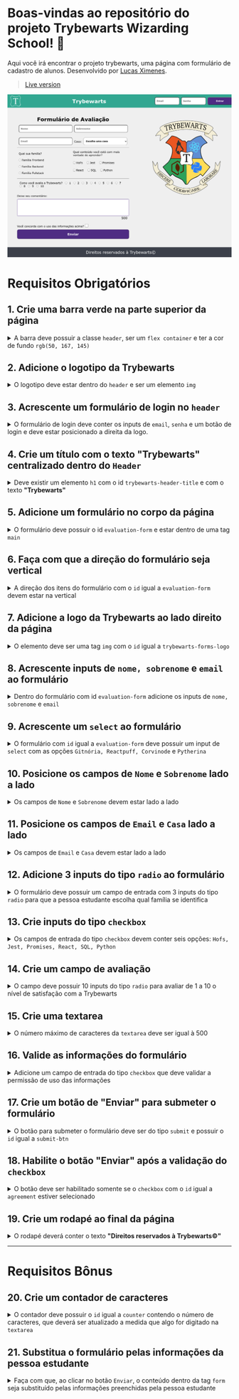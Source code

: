 # Boas-vindas ao repositório do projeto Trybewarts Wizarding School! 🧙

Aqui você irá encontrar o projeto trybewarts, uma página com formulário de cadastro de alunos. Desenvolvido por [Lucas Ximenes](https://www.linkedin.com/in/lucasdximenes/).

> [Live version](lucasdximenes.github.io/other/projects/project-trybewarts/)

![desktop page screenshot](./images/desktop_fs_screenshot.png)

# Requisitos Obrigatórios

## 1. Crie uma barra verde na parte superior da página

<details>
  <summary>
A barra deve possuir a classe <code>header</code>, ser um <code>flex container</code> e ter a cor de fundo <code>rgb(50, 167, 145)</code>
  </summary><br/>

- Crie um elemento que possua a classe igual a `header`;
- Faça com que o header seja um `flex container`;
- Adicione ao elemento com a classe `header` a cor de fundo `rgb(50, 167, 145)`;

**O que será testado:**

- Existe um elemento com a classe `header`;
- O elemento possui a propriedade CSS `display: flex`;
- O elemento possui a propriedade CSS `background-color: rgb(50, 167, 145)`.

</details>

## 2. Adicione o logotipo da Trybewarts

<details>
  <summary>
    O logotipo deve estar dentro do <code>header</code> e ser um elemento <code>img</code>
  </summary><br/>

- Crie uma tag `img` dentro do elemento com a classe `header`:
  - Adicione a classe `trybewarts-header-logo`;
  - Adicione o atributo `src` com o valor `images/trybewarts-header-logo.svg`;

**O que será testado:**

- Existe um elemento `img` com a classe `trybewarts-header-logo`;
- O elemento possui o atributo `src` apontando para `images/trybewarts-header-logo.svg`.

</details>

## 3. Acrescente um formulário de login no `header`

<details>
  <summary>
    O formulário de login deve conter os inputs de <code>email</code>, <code>senha</code> e um botão de login e deve estar posicionado a direita da logo.
  </summary><br/>

- Crie um formulário com a classe `trybewarts-login`;
- Crie o input de **email** dentro do formulário:
  - Adicione o atributo `name` com o valor **email**;
  - Adicione o atributo `placeholder` com o valor **Email**;
- Crie o input de **senha** dentro do formulário:
- Adicione o atributo `name` com o valor **password**;
- Adicione o atributo `placeholder` com o valor **Senha**;
- Crie um botão com o texto **"Entrar"**;
- Faça com que o formulário seja um **flex container**;
- Faça com que o formulário fique a direita da logo;
- Valide o formulário:
  - Ao preencher o formulário e clicar no botão, será validado que:
    - Caso o email seja **"tryber@teste.com"** e a senha seja **"123456"** será emitido um alerta contendo o texto **"Olá, Tryber!"**;
    - Em todos os outro casos deverá ser emitido um alerta contendo o texto **"Email ou senha inválidos."**;

**De olho na dica 👀:** adicione a propriedade `flex` que faz os elementos terem o espaçamento máximo **entre eles** no **header**

**O que será testado:**

- Existe um elemento `form` com a classe `trybewarts-login`;
- Existe um input com o atributo `name` igual a **email** e o `placeholder` igual a **Email**;
- Existe um input com o atributo `name` igual a **password** e o `placeholder` igual a **Senha**;
- Existe um botão com o texto `Entrar`;
- O formulário possui a propriedade CSS `display: flex`;
- O elemento `form` está à direita da logo;
- Ao clicar no botão de login dispara um `alert` com o texto `Email ou senha inválidos`, no caso de erro de preenchimento dos dados;
- Ao clicar no botão de login dispara um `alert` com o texto `Olá, Tryber!`, no caso de preenchimento correto dos dados.

</details>

## 4. Crie um título com o texto "Trybewarts" centralizado dentro do `Header`

  <details>
  <summary>
  Deve existir um elemento <code>h1</code> com o id <code>trybewarts-header-title</code> e com o texto <strong>"Trybewarts"</strong>
  </summary><br/>

- Crie a tag `h1` com o `id` igual a `trybewarts-header-title`;
- Adicione o texto **"Trybewarts"** dentro do `h1`;
- O título deverá estar no meio da barra verde:
  - O header deve ter exatamente três elementos filhos;
  - O filho do meio deve ser o título;

**O que será testado:**

- Existe um elemento `h1` com o `id` igual a `trybewarts-header-title` e com o texto `Trybewarts`;
- O elemento com a classe `header` deve possuir exatos `3` elementos filhos;
- O filho do meio do elemento com a classe `header` deve ser o título `h1` com o texto `Trybewarts`.

  </details>

## 5. Adicione um formulário no corpo da página

  <details>
  <summary>
  O formulário deve possuir o id <code>evaluation-form</code> e estar dentro de uma tag <code>main</code>
  </summary><br/>

- Crie um formulário com o `id` igual a `evaluation-form`;
- Insira o formulário dentro de uma tag `main`;
- Faça com que o formulário seja um `flex container`;
- Faça com que o `main`, seja um `flex containers`;
- Adicione uma largura de `675px` ao formulário.

**O que será testado:**

- Existe um elemento `form` com o `id` igual a `evaluation-form`;
- O elemento `form` está dentro da tag `main`;
- O elemento `main` e o `form` possuem a propriedade CSS `display: flex`;
- O elemento `form` possui a propriedade CSS `width: 675px`;

</details>

## 6. Faça com que a direção do formulário seja vertical

<details>
  <summary>
    A direção dos itens do formulário com o <code>id</code> igual a <code>evaluation-form</code> devem estar na vertical
 </summary><br/>

- Acrescente no formulário com `id` igual a `evaluation-form` a propriedade que muda a direção do elemento.

**O que será testado:**

- O elemento `evaluation-form` possui a propriedade CSS `flex-direction: column`.

</details>

## 7. Adicione a logo da Trybewarts ao lado direito da página

  <details>
  <summary>
  O elemento deve ser uma tag <code>img</code> com o <code>id</code> igual a <code>trybewarts-forms-logo</code>
  </summary><br/>

- Crie um elemento `img` com o `id` igual a `trybewarts-forms-logo`;
- Adicione o atributo `src` com o valor `images/trybewarts-colored.svg`;
- Adicione o estilo css `height` de `500px`;

**O que será testado:**

- Existe um elemento `img` com o `id` igual a `trybewarts-forms-logo`;
- O elemento possui o atributo `src` apontando para `images/trybewarts-colored.svg`;
- A imagem possui o estilo css `height` igual a `500px`;

</details>

## 8. Acrescente inputs de `nome, sobrenome` e `email` ao formulário

<details>
  <summary>
    Dentro do formulário com id <code>evaluation-form</code> adicione os inputs de <code>nome, sobrenome</code> e <code>email</code>
  </summary> <br />

- Crie um input com o `id` igual a `input-name`:
  - Adicione o atributo `placeholder` com o valor `Nome`;
- Crie um input com o `id` igual a `input-lastname`:
  - Adicione o atributo `placeholder` com o valor `Sobrenome`;
- Crie um input com o `id` igual a `input-email`:
  - Adicione o atributo `placeholder` com o valor `Email`.

**O que será testado:**

- Existe um input com o `id` igual a `input-name` e placeholder `Nome`;
- Existe um input com o `id` igual a `input-lastname` e placeholder `Sobrenome`;
- Existe um input com o `id` igual a `input-email` e placeholder `Email`.

</details>

## 9. Acrescente um `select` ao formulário

<details>
  <summary>
    O formulário com <code>id</code> igual a <code>evaluation-form</code> deve possuir um input de <code>select</code> com as opções <code>Gitnória, Reactpuff, Corvinode</code> e <code>Pytherina</code>
  </summary> <br />

- Crie um `select` com o `id` igual a `house`;
- Adicione ao `select`:
  - a opção `Gitnória` com o `id` igual a `gitnoria-house` e o atributo `value` igual a `Gitnória`;
  - a opção com `text` e `value` igual a `Reactpuff` e com o `id` igual a `reactpuff-house`;
  - a opção com `text` e `value` igual a `Corvinode` e com o `id` igual a `corvinode-house`;
  - a opção com `text` e `value` igual a `Pytherina` e com o `id` igual a `pytherina-house`.

**O que será testado:**

- Existe um elemento `select` com o id `house`;
- Existe um elemento `option` com `text` e `value` igual a `Gitnória` e com o `id` igual a `gitnoria-house`;
- Existe um elemento `option` com `text` e `value` igual a `Reactpuff` e com o `id` igual a `reactpuff-house`;
- Existe um elemento `option` com `text` e `value` igual a `Corvinode` e com o `id` igual a `corvinode-house`;
- Existe um elemento `option` com `text` e `value` igual a `Pytherina` e com o `id` igual a `pytherina-house`.

</details>

## 10. Posicione os campos de `Nome` e `Sobrenome` lado a lado

<details>
  <summary>
    Os campos de <code>Nome</code> e <code>Sobrenome</code> devem estar lado a lado
  </summary> <br />

- Faça com que os campos de de `Nome` e `Sobrenome` fiquem lado a lado.

**O que será testado:**

- O campo de `Sobrenome` está à direita do campo de `Nome`.

</details>

## 11. Posicione os campos de `Email` e `Casa` lado a lado

<details>
  <summary>
    Os campos de <code>Email</code> e <code>Casa</code> devem estar lado a lado
  </summary> <br />

- Faça com que os campos `Email` e `Casa` fiquem lado a lado.

**O que será testado:**

- O campo de `Casa` está à direita do campo de `Email`.

</details>

## 12. Adicione 3 inputs do tipo `radio` ao formulário

<details>
  <summary>
    O formulário deve possuir um campo de entrada com 3 inputs do tipo <code>radio</code> para que a pessoa estudante escolha qual família se identifica
  </summary> <br />

- Crie uma `label` com o `id` igual a `label-family` e acrescente o texto **"Qual sua família?"**;
- Adicione ao formulário os seguintes elementos:
  - um `input` do tipo `radio` com o atributo `name` igual a `family` e `value` igual a `Frontend`;
  - um `input` do tipo `radio` com o atributo `name` igual a `family` e `value` igual a `Backend`;
  - um `input` do tipo `radio` com o atributo `name` igual a `family` e `value` igual a `FullStack`;
- Posicione os `radio buttons` para ficar abaixo um do outro e na sequência: **Frontend**, **Backend** e **FullStack**
- Posicione os radio buttons abaixo da `label`.

**O que será testado:**

- Existe um elemento `label` com o `id` igual a `label-family` que possui o conteúdo de texto `Qual sua família?`;
- Existe um `input` do tipo `radio` com o atributo `name` igual a `family` e `value` igual a `Frontend`;
- Existe um `input` do tipo `radio` com o atributo `name` igual a `family` e `value` igual a `Backend`;
- Existe um `input` do tipo `radio` com o atributo `name` igual a `family` e `value` igual a `FullStack`;
- Os inputs do tipo `radio` estão um abaixo do outro na sequência `Frontend`, `Backend` e `FullStack`.
- Os inputs do tipo `radio` estão abaixo do texto da `label`

</details>

## 13. Crie inputs do tipo `checkbox`

<details>
  <summary>
    Os campos de entrada do tipo <code>checkbox</code> devem conter seis opções: <code>Hofs, Jest, Promises, React, SQL, Python</code>
  </summary> <br />

- Crie um elemento com o `id` igual a `label-content` e acrescente o texto **"Qual conteúdo você está com mais vontade de aprender?"**;
- Crie um input do tipo `checkbox` com a classe `subject` e o `value` igual a `HoFs`;
- Crie um input do tipo `checkbox` com a classe `subject` o `value` igual a `Jest`;
- Crie um input do tipo `checkbox` com a classe `subject` o `value` igual a `Promises`;
- Crie um input do tipo `checkbox` com a classe `subject` o `value` igual a `React`;
- Crie um input do tipo `checkbox` com a classe `subject` o `value` igual a `SQL`;
- Crie um input do tipo `checkbox` com a classe `subject` o `value` igual a `Python`;
- Posicione as checkboxes abaixo da label.

**O que será testado:**

- Existe um elemento `label` com o `id` igual a `label-content` que possui um conteúdo de texto `Qual conteúdo você está com mais vontade de aprender?`;
- Existe um `input` do tipo `checkbox` com a classe `subject` e o atributo `value` igual a `HoFs`;
- Existe um `input` do tipo `checkbox` com a classe `subject` e o atributo `value` igual a `Jest`;
- Existe um `input` do tipo `checkbox` com a classe `subject` e o atributo `value` igual a `Promises`;
- Existe um `input` do tipo `checkbox` com a classe `subject` e o atributo `value` igual a `React`;
- Existe um `input` do tipo `checkbox` com a classe `subject` e o atributo `value` igual a `SQL`;
- Existe um `input` do tipo `checkbox` com a classe `subject` e o atributo `value` igual a `Python`;
- Os elementos `checkbox` então posicionados abaixo da label.

</details>

## 14. Crie um campo de avaliação

<details>
  <summary>
    O campo deve possuir 10 inputs do tipo <code>radio</code> para avaliar de 1 a 10 o nível de satisfação com a Trybewarts
  </summary> <br />

- Crie uma `label` com o `id` igual a `label-rate` e acrescente o texto **"Como você avalia a Trybewarts?"**;
- Crie 10 `radio buttons`, contendo as opções de 1 a 10:
  - Adicione o atributo `value` com o valor de 1 a 10;
- Adicione ao atributo `name` dos `radios buttons` o valor `rate`;
- Posicione os `radio buttons` para ficar lado a lado.

**O que será testado:**

- Existe um elemento `label` com o `id` igual a `label-rate` que possui um conteúdo de texto `Como você avalia a Trybewarts?`;
- Existem 10 `radio-buttons` com o atributo `name="rate"`;
- Existem 10 `radio-buttons` contendo o atributo `value` de 1 a 10.

</details>

## 15. Crie uma textarea

<details>
  <summary>
    O número máximo de caracteres da <code>textarea</code> deve ser igual à 500
  </summary> <br />

- Crie uma `textarea`;
- Crie uma label com a classe `textarea` e que possua o texto **"Deixe seu comentário:"**;
- Adicione ao elemento `textarea` o limite de 500 caracteres.

**O que será testado:**

- Existe uma `label` com a classe `textarea` e o texto `Deixe seu comentário:`;
- O elemento `textarea` possui um limite de 500 caracteres.

</details>

## 16. Valide as informações do formulário

<details>
  <summary>
     Adicione um campo de entrada do tipo <code>checkbox</code> que deve validar a permissão de uso das informações
  </summary> <br />

- Crie um campo de entrada do tipo `checkbox` com o `id` igual a `agreement`;
- Crie uma label com o `id` igual a `label-infos` e que possua o texto **"Você concorda com o uso das informações acima?"**;
- Posicione o `checkbox` ao lado da label.

**O que será testado:**

- Existe uma label com o `id` igual a `label-infos` que possui o texto `Você concorda com o uso das informações acima?`;
- Existe um input do tipo `checkbox` com o `id` igual a `agreement`;

</details>

## 17. Crie um botão de "Enviar" para submeter o formulário

<details>
  <summary>
    O botão para submeter o formulário deve ser do tipo <code>submit</code> e possuir o <code>id</code> igual a <code>submit-btn</code>
  </summary> <br />

- Crie um botão do tipo `submit` com o `id` igual a `submit-btn`;
- Adicione o texto **"Enviar"** ao botão.

**O que será testado:**

- Existe um botão do tipo `submit` com o id `submit-btn` e o texto `Enviar`;

</details>

## 18. Habilite o botão "Enviar" após a validação do `checkbox`

<details>
  <summary>
    O botão deve ser habilitado somente se o <code>checkbox</code> com o <code>id</code> igual a <code>agreement</code> estiver selecionado
  </summary> <br />

- Desabilite o botão caso o `checkbox` não esteja selecionado;
- Habilite o botão caso o `checkbox` seja selecionado.

**O que será testado:**

- O botão está inicialmente desabilitado;
- O botão torna-se habilitado ao marcar o campo com `id` igual a `agreement`;

</details>

## 19. Crie um rodapé ao final da página

<details>
  <summary>
    O rodapé deverá conter o texto <strong>"Direitos reservados à Trybewarts©"</strong>
  </summary> <br />

- Crie um rodapé com o texto **"Direitos reservados à Trybewarts©"**.

**O que será testado:**

- Existe um elemento `footer` deve possuir o texto `Direitos reservados à Trybewarts©`.

</details>

---

# Requisitos Bônus

## 20. Crie um contador de caracteres

<details>
  <summary>
    O contador deve possuir o <code>id</code> igual a <code>counter</code> contendo o número de caracteres, que deverá ser atualizado a medida que algo for digitado na <code>textarea</code>
  </summary> <br />

- Crie o contador e adicione o `id` igual a `counter`;
- Adicione ao contador o valor inicial de `500`:
  - O contador deve variar entre `500` caracteres e `0`;
- Decremente o contador a medida que algo for escrito no campo `textarea`;
- Incremente o contador a medida que algo for deletado no campo `textarea`;
- Adicione ao elemento `textarea` o `id` igual a `textarea`.

**O que será testado:**

- Existe um elemento com o id `counter`;
- Existe um elemento com o id `textarea`;
- O preenchimento do campo de `textarea` altera o número apresentado no elemento `#counter`;

</details>

## 21. Substitua o formulário pelas informações da pessoa estudante

<details>
  <summary>
    Faça com que, ao clicar no botão <code>Enviar</code>, o conteúdo dentro da tag <code>form</code> seja substituído pelas informações preenchidas pela pessoa estudante
  </summary> <br />

- Crie um elemento com `id` igual a `form-data` e dentro dele:
  - Crie um campo que vai receber o nome digitado pela pessoa usuária, no formato `Nome: Alguem Aqui`;
  - Crie um campo que vai receber o email digitado pela pessoa usuária, no formato `Email: email@mail.com`;
  - Crie um campo que vai receber a casa escolhida pela pessoa usuária, no formato `Casa: Casa Escolhida`;
  - Crie um campo que vai receber a família selecionada pela pessoa usuária, no formato `Família: Família Escolhida`;
  - Crie um campo que vai receber os conteúdos selecionados pela pessoa usuária, no formato `Matérias: Matérias, Marcadas, Aqui`;
    > **De olho na dica 👀 :** os conteúdos devem estar separados por uma vírgula e um espaço
  - Crie um campo que vai receber a avaliação selecionada pela pessoa usuária, no formato `Avaliação: NotaAqui`;
  - Crie um campo que vai receber o comentário digitado pela pessoa usuária, no formato `Observações: Observações aqui`.
  - Substitua os campos do formulário campos do pelas informações da pessoa usuária;

**O que será testado:**

- O elemento `<form>` com `id` igual a `form-data` deve ser exibido na tela;
- Ao clicar no botão de enviar, existe um texto no formato `Nome: -Nome- -Sobrenome-`;
- Ao clicar no botão de enviar, existe um texto no formato `Email: -Email-`;
- Ao clicar no botão de enviar, existe um texto no formato `Casa: -Casa-`;
- Ao clicar no botão de enviar, existe um texto no formato `Família: -Família-`;
- Ao clicar no botão de enviar, existe um texto no formato `Matérias: -Matérias Selecionadas-`;
- Ao clicar no botão de enviar, existe um texto no formato `Avaliação: -Avaliação-`;
- Ao clicar no botão de enviar, existe um texto no formato `Observações: -Observações-`;
- Ao enviar as informações, o formulário deve ser substituído pelas informações da pessoa usuária.

</details>
